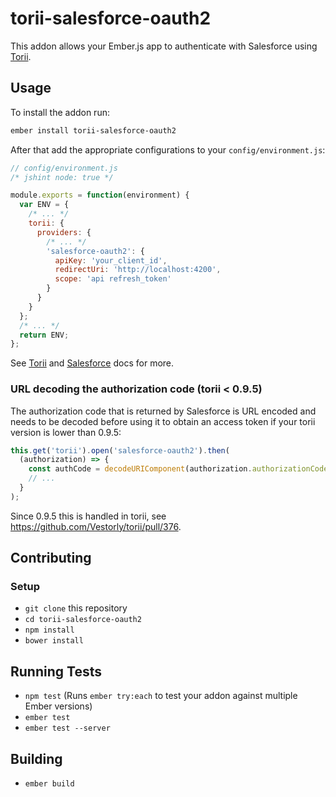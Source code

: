 # torii-salesforce-oauth2

This addon allows your Ember.js app to authenticate with Salesforce using [Torii](https://github.com/Vestorly/torii).

## Usage

To install the addon run:

```bash
ember install torii-salesforce-oauth2
```

After that add the appropriate configurations to your `config/environment.js`:

```js
// config/environment.js
/* jshint node: true */

module.exports = function(environment) {
  var ENV = {
    /* ... */
    torii: {
      providers: {
        /* ... */
        'salesforce-oauth2': {
          apiKey: 'your_client_id',
          redirectUri: 'http://localhost:4200',
          scope: 'api refresh_token'
        }
      }
    }
  };
  /* ... */
  return ENV;
};
```

See [Torii](https://github.com/Vestorly/torii) and [Salesforce](https://developer.salesforce.com/docs/atlas.en-us.api_rest.meta/api_rest/intro_understanding_web_server_oauth_flow.htm) docs for more.


### URL decoding the authorization code (torii < 0.9.5)

The authorization code that is returned by Salesforce is URL encoded and needs to be decoded before using it to obtain an access token if your torii version is lower than 0.9.5:

```js
this.get('torii').open('salesforce-oauth2').then(
  (authorization) => {
    const authCode = decodeURIComponent(authorization.authorizationCode);
    // ...
  }
);
```

Since 0.9.5 this is handled in torii, see https://github.com/Vestorly/torii/pull/376.

## Contributing

### Setup

* `git clone` this repository
* `cd torii-salesforce-oauth2`
* `npm install`
* `bower install`

## Running Tests

* `npm test` (Runs `ember try:each` to test your addon against multiple Ember versions)
* `ember test`
* `ember test --server`

## Building

* `ember build`
